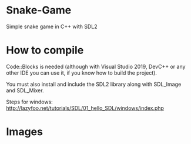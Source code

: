 # Snake-Game
Simple snake game in C++ with SDL2

# How to compile
Code::Blocks is needed (although with Visual Studio 2019, DevC++ or any other IDE you can use it, if you know how to build the project).

You must also install and include the SDL2 library along with SDL_Image and SDL_Mixer.

Steps for windows: http://lazyfoo.net/tutorials/SDL/01_hello_SDL/windows/index.php

# Images
